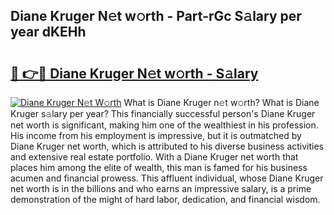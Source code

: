 ## Diane Kruger N𝚎t w𝚘rth - Part-rGc S𝚊lary per year dKEHh

# <h2><a href="http://gc4ak6.nevu.top/?p=Diane+Kruger">🔗 👉🔴 Diane Kruger N𝚎t w𝚘rth - S𝚊lary</a></h2>

[![Diane Kruger N𝚎t W𝚘rth](https://i.imgur.com/Oavwk0R.jpeg)](http://gc4ak6.nevu.top/?p=Diane+Kruger)
What is Diane Kruger n𝚎t w𝚘rth? What is Diane Kruger s𝚊lary per year?
This financially successful person's Diane Kruger net worth is significant, making him one of the wealthiest in his profession. His income from his employment is impressive, but it is outmatched by Diane Kruger net worth, which is attributed to his diverse business activities and extensive real estate portfolio. With a Diane Kruger net worth that places him among the elite of wealth, this man is famed for his business acumen and financial prowess. This affluent individual, whose Diane Kruger net worth is in the billions and who earns an impressive salary, is a prime demonstration of the might of hard labor, dedication, and financial wisdom.
